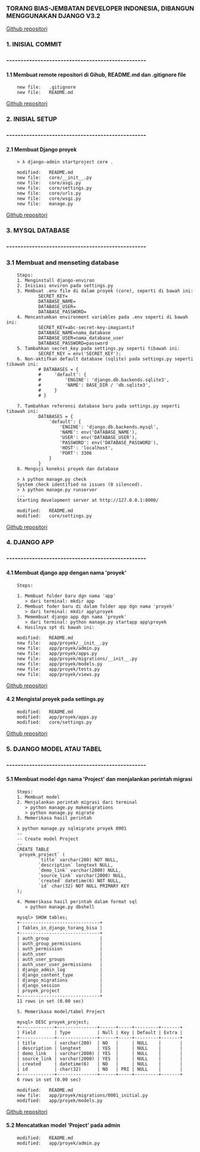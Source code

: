 ### TORANG BIAS-JEMBATAN DEVELOPER INDONESIA, DIBANGUN MENGGUNAKAN DJANGO V3.2


<a href="https://github.com/gurnitha/django-torang-bisa" target="_blank">Github repositori</a>


### 1. INISIAL COMMIT
### -------------------------------------------------


#### 1.1 Membuat remote repositori di Gihub, README.md dan .gitignore file

        new file:   .gitignore
        new file:   README.md

<a href="https://github.com/gurnitha/django-torang-bisa/commits/main" target="_blank">Github repositori</a>


### 2. INISIAL SETUP
### -------------------------------------------------


#### 2.1 Membuat Django proyek

        > λ django-admin startproject core .

        modified:   README.md
        new file:   core/__init__.py
        new file:   core/asgi.py
        new file:   core/settings.py
        new file:   core/urls.py
        new file:   core/wsgi.py
        new file:   manage.py

<a href="https://github.com/gurnitha/django-torang-bisa/commits/main" target="_blank" rel="noopener noreferrer">Github repositori</a>


### 3. MYSQL DATABASE
### -------------------------------------------------


### 3.1 Membuat and menseting database

        Steps:
        1. Menginstall django-environ
        2. Inisiasi environ pada settings.py 
        3. Membuat .env file di dalam proyek (core), seperti di bawah ini:
                SECRET_KEY=
                DATABASE_NAME=
                DATABASE_USER=
                DATABASE_PASSWORD=
        4. Mencantumkan environment variables pada .env seperti di bawah ini:
                SECRET_KEY=abc-secret-key-imagiantif
                DATABASE_NAME=nama_database
                DATABASE_USER=nama_database_user
                DATABASE_PASSWORD=password
        5. Tambahkan secret_key pada settings.py seperti tibawah ini:
                SECRET_KEY = env('SECRET_KEY');
        6. Non-aktifkan default database (sqlite) pada settings.py seperti tibawah ini:
                # DATABASES = {
                #     'default': {
                #         'ENGINE': 'django.db.backends.sqlite3',
                #         'NAME': BASE_DIR / 'db.sqlite3',
                #     }
                # }

        7. Tambahkan referensi database baru pada settings.py seperti tibawah ini:
                DATABASES = {
                    'default': {
                        'ENGINE': 'django.db.backends.mysql',
                        'NAME': env('DATABASE_NAME'),
                        'USER': env('DATABASE_USER'),
                        'PASSWORD': env('DATABASE_PASSWORD'),
                        'HOST': 'localhost',
                        'PORT': 3306
                    }
                }
        8. Menguji koneksi proyek dan database

        > λ python manage.py check
        System check identified no issues (0 silenced).
        > λ python manage.py runserver
        ...
        Starting development server at http://127.0.0.1:8000/

        modified:   README.md
        modified:   core/settings.py

<a href="https://github.com/gurnitha/django-torang-bisa/commit/ba06979cf35628726f0f1feca15a95811755ad05" target="_blank" rel="noopener noreferrer">Github repositori</a>


### 4. DJANGO APP
### -------------------------------------------------


#### 4.1 Membuat django app dengan nama 'proyek'

        Steps:

        1. Membuat folder baru dgn nama 'app'
           > dari terminal: mkdir app
        2. Membuat foder baru di dalam folder app dgn nama 'proyek'
           > dari terminal: mkdir app\proyek
        3. Memembuat django app dgn nama 'proyek'
           > dari terminal: python manage.py startapp app\proyek
        4. Hasilnya spt di bawah ini:

        modified:   README.md
        new file:   app/proyek/__init__.py
        new file:   app/proyek/admin.py
        new file:   app/proyek/apps.py
        new file:   app/proyek/migrations/__init__.py
        new file:   app/proyek/models.py
        new file:   app/proyek/tests.py
        new file:   app/proyek/views.py       

<a href="https://github.com/gurnitha/django-torang-bisa/commit/134ee3940b5dc1375525df4cc318326c4d462c6e" target="_blank" rel="noopener noreferrer">Github repositori</a>


#### 4.2 Mengistal proyek pada settings.py

        modified:   README.md
        modified:   app/proyek/apps.py
        modified:   core/settings.py

<a href="https://github.com/gurnitha/django-torang-bisa/commit/5d99f6cb698d4dc6b2e220f604c50119b4254e0b" target="_blank" rel="noopener noreferrer">Github repositori</a>


### 5. DJANGO MODEL ATAU TABEL
### -------------------------------------------------


#### 5.1 Membuat model dgn nama 'Project' dan menjalankan perintah migrasi

        Steps:
        1. Membuat model
        2. Menjalankan perintah migrasi dari terminal
           > python manage.py makemigrations
           > python manage.py migrate
        3. Memerikasa hasil perintah

        λ python manage.py sqlmigrate proyek 0001
        --
        -- Create model Project
        --
        CREATE TABLE 
        `proyek_project` (
                `title` varchar(200) NOT NULL, 
                `description` longtext NULL, 
                `demo_link` varchar(2000) NULL, 
                `source_link` varchar(2000) NULL, 
                `created` datetime(6) NOT NULL, 
                `id` char(32) NOT NULL PRIMARY KEY
        ); 

        4. Memerikasa hasil perintah dalam format sql        
           > python manage.py dbshell 

        mysql> SHOW tables;
        +------------------------------+
        | Tables_in_django_torang_bisa |
        +------------------------------+
        | auth_group                   |
        | auth_group_permissions       |
        | auth_permission              |
        | auth_user                    |
        | auth_user_groups             |
        | auth_user_user_permissions   |
        | django_admin_log             |
        | django_content_type          |
        | django_migrations            |
        | django_session               |
        | proyek_project               |
        +------------------------------+
        11 rows in set (0.00 sec)

        5. Memerikasa model/tabel Project

        mysql> DESC proyek_project;
        +-------------+---------------+------+-----+---------+-------+
        | Field       | Type          | Null | Key | Default | Extra |
        +-------------+---------------+------+-----+---------+-------+
        | title       | varchar(200)  | NO   |     | NULL    |       |
        | description | longtext      | YES  |     | NULL    |       |
        | demo_link   | varchar(2000) | YES  |     | NULL    |       |
        | source_link | varchar(2000) | YES  |     | NULL    |       |
        | created     | datetime(6)   | NO   |     | NULL    |       |
        | id          | char(32)      | NO   | PRI | NULL    |       |
        +-------------+---------------+------+-----+---------+-------+
        6 rows in set (0.00 sec)        

        modified:   README.md
        new file:   app/proyek/migrations/0001_initial.py
        modified:   app/proyek/models.py

<a href="https://github.com/gurnitha/django-torang-bisa/commit/145523945e2981d089ee2370c82029a223befabf" target="_blank" rel="noopener noreferrer">Github repositori</a>


#### 5.2 Mencatatkan model 'Project' pada admin

        modified:   README.md
        modified:   app/proyek/admin.py




















































































































































































































































































